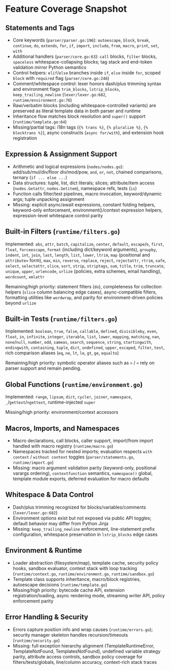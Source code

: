 # Feature Coverage Snapshot

## Statements and Tags

- Core keywords (`parser/parser.go:196`): `autoescape`, `block`, `break`, `continue`, `do`, `extends`, `for`, `if`, `import`, `include`, `from`, `macro`, `print`, `set`, `with`
- Additional handlers (`parser/core.go:63`): `call` blocks, `filter` blocks, `spaceless` whitespace-collapsing blocks; tag stack and end-token validation mirror Python semantics
- Control helpers: `elif`/`else` branches inside `if`, `else` inside `for`, scoped `block` with `required` flag (`parser/core.go:246`)
- Comment/whitespace control: lexer honors dash/plus trimming syntax and environment flags `trim_blocks`, `lstrip_blocks`, `keep_trailing_newline` (`lexer/lexer.go:682`, `runtime/environment.go:76`)
- Raw/verbatim blocks (including whitespace-controlled variants) are preserved as literal template data in both parser and runtime
- Inheritance flow matches block resolution and `super()` support (`runtime/template.go:64`)
- Missing/partial tags: i18n tags (`{% trans %}`, `{% pluralize %}`, `{% blocktrans %}`), async constructs (`async for/with`), and extension hook registration

## Expression & Assignment Support

- Arithmetic and logical expressions (`nodes/nodes.go`): add/sub/mul/div/floor div/mod/pow, `and`, `or`, `not`, chained comparisons, ternary (`if ... else ...`)
- Data structures: tuple, list, dict literals; slices; attribute/item access (`nodes.Getattr`, `nodes.Getitem`), namespace refs, tests (`is`)
- Function calls filter/test pipelines, macro invocation, keyword/dynamic args; tuple unpacking assignment
- Missing: explicit async/await expressions, constant folding helpers, keyword-only enforcement, environment()/context expression helpers, expression-level whitespace control parity

## Built-in Filters (`runtime/filters.go`)

Implemented: `abs`, `attr`, `batch`, `capitalize`, `center`, `default`, `escape`/`e`, `first`, `float`, `forceescape`, `format` (including dict/keyword arguments), `groupby`, `indent`, `int`, `join`, `last`, `length`, `list`, `lower`, `ltrim`, `map` (positional and `attribute=` form), `max`, `min`, `reverse`, `replace`, `reject`, `rejectattr`, `rtrim`, `safe`, `select`, `selectattr`, `slice`, `sort`, `strip`, `striptags`, `sum`, `title`, `trim`, `truncate`, `unique`, `upper`, `urlencode`, `urlize` (policies, extra schemes, email handling), `wordcount`, `xmlattr`

Remaining/high priority: statement filters (`do`), completeness for collection helpers (`slice` column balancing edge cases), async-compatible filters, formatting utilities like `wordwrap`, and parity for environment-driven policies beyond `urlize`

## Built-in Tests (`runtime/filters.go`)

Implemented: `boolean`, `true`, `false`, `callable`, `defined`, `divisibleby`, `even`, `float`, `in`, `infinite`, `integer`, `iterable`, `list`, `lower`, `mapping`, `matching`, `nan`, `none`/`null`, `number`, `odd`, `sameas`, `search`, `sequence`, `string`, `startingwith`, `endingwith`, `containing`, `tuple`, `dict`, `undefined`, `upper`, `escaped`, `filter`, `test`, rich comparison aliases (`eq`, `ne`, `lt`, `le`, `gt`, `ge`, `equalto`)

Remaining/high priority: symbolic operator aliases such as `>` / `<` rely on parser support and remain pending.

## Global Functions (`runtime/environment.go`)

Implemented: `range`, `lipsum`, `dict`, `cycler`, `joiner`, `namespace`, `_`/`gettext`/`ngettext`, runtime-injected `super`

Missing/high priority: environment/context accessors

## Macros, Imports, and Namespaces

- Macro declarations, call blocks, caller support, import/from import handled with macro registry (`runtime/macro.go`)
- Namespaces tracked for nested imports; evaluation respects `with context` / `without context` toggles (`parser/statements.go`, `runtime/import.go`)
- Missing: macro argument validation parity (keyword-only, positional varargs ordering), `contextfunction` semantics, `namespace()` global, template module exports, deferred evaluation for macro defaults

## Whitespace & Data Control

- Dash/plus trimming recognized for blocks/variables/comments (`lexer/lexer.go:682`)
- Environment options exist but not exposed via public API toggles; default behavior may differ from Python Jinja
- Missing: `keep_trailing_newline` enforcement, line-statement prefix configuration, whitespace preservation in `lstrip_blocks` edge cases

## Environment & Runtime

- Loader abstraction (filesystem/map), template cache, security policy hooks, sandbox evaluator, context stack with loop tracking (`runtime/context.go`, `runtime/environment.go`, `runtime/sandbox.go`)
- Template class supports inheritance, macro/block registries, autoescape decisions (`runtime/template.go`)
- Missing/high priority: bytecode cache API, extension registration/loading, async rendering mode, streaming writer API, policy enforcement parity

## Error Handling & Security

- Errors capture position info and wrap causes (`runtime/errors.go`); security manager skeleton handles recursion/timeouts (`runtime/security.go`)
- Missing: full exception hierarchy alignment (TemplateRuntimeError, TemplateNotFound, TemplatesNotFound), undefined variable strategy parity, attribute access controls, sandbox policy coverage for filters/tests/globals, line/column accuracy, context-rich stack traces

